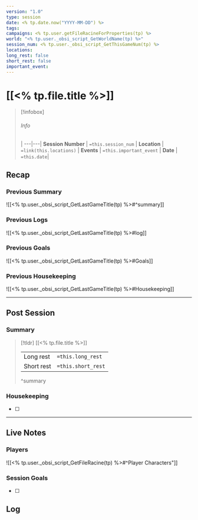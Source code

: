 ```yaml
---
version: "1.0"
type: session
date: <% tp.date.now("YYYY-MM-DD") %>
tags: 
campaigns: <% tp.user.getFileRacineForProperties(tp) %>
world: "<% tp.user._obsi_script_GetWorldName(tp) %>"
session_num: <% tp.user._obsi_script_GetThisGameNum(tp) %>
locations: 
long_rest: false
short_rest: false
important_event: 
---
```

# [[<% tp.file.title %>]]

> [!infobox]
> ###### Info
>  |
> ---|---|
> **Session Number** | `=this.session_num` |
> **Location** | `=link(this.locations)` |
> **Events**  | `=this.important_event` |
>  **Date** | `=this.date`|


## Recap

### Previous Summary
![[<% tp.user._obsi_script_GetLastGameTitle(tp) %>#^summary]]

### Previous Logs
![[<% tp.user._obsi_script_GetLastGameTitle(tp) %>#log]]

### Previous Goals
![[<% tp.user._obsi_script_GetLastGameTitle(tp) %>#Goals]]

### Previous Housekeeping
![[<% tp.user._obsi_script_GetLastGameTitle(tp) %>#Housekeeping]]


---
## Post Session

### Summary

> [!tldr] [[<% tp.file.title %>]]
>
> 
>
> |     |     |
> | --- | --- |
> |  Long rest   |   `=this.long_rest`  |
> | Short rest   | `=this.short_rest`   |
>  ^summary

### Housekeeping

- [ ] 

---

## Live Notes
### Players
![[<% tp.user._obsi_script_GetFileRacine(tp) %>#^Player Characters"]]
### Session Goals
- [ ] 

## Log

